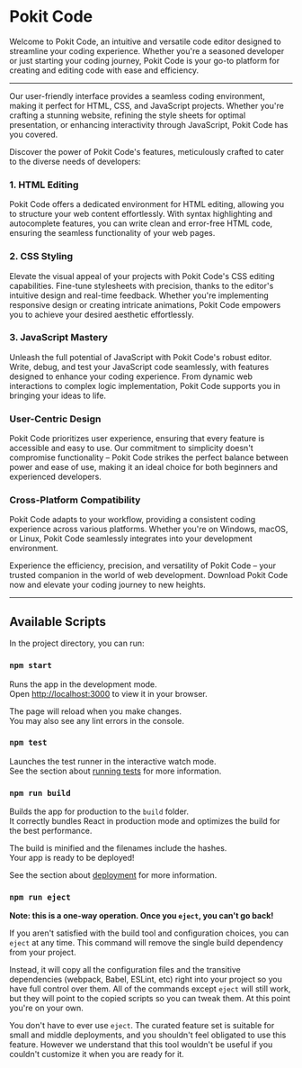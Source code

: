 # Pokit Code

Welcome to Pokit Code, an intuitive and versatile code editor designed to streamline your coding experience. Whether you're a seasoned developer or just starting your coding journey, Pokit Code is your go-to platform for creating and editing code with ease and efficiency.

---

Our user-friendly interface provides a seamless coding environment, making it perfect for HTML, CSS, and JavaScript projects. Whether you're crafting a stunning website, refining the style sheets for optimal presentation, or enhancing interactivity through JavaScript, Pokit Code has you covered.

Discover the power of Pokit Code's features, meticulously crafted to cater to the diverse needs of developers:

### 1. HTML Editing
Pokit Code offers a dedicated environment for HTML editing, allowing you to structure your web content effortlessly. With syntax highlighting and autocomplete features, you can write clean and error-free HTML code, ensuring the seamless functionality of your web pages.

### 2. CSS Styling
Elevate the visual appeal of your projects with Pokit Code's CSS editing capabilities. Fine-tune stylesheets with precision, thanks to the editor's intuitive design and real-time feedback. Whether you're implementing responsive design or creating intricate animations, Pokit Code empowers you to achieve your desired aesthetic effortlessly.

### 3. JavaScript Mastery
Unleash the full potential of JavaScript with Pokit Code's robust editor. Write, debug, and test your JavaScript code seamlessly, with features designed to enhance your coding experience. From dynamic web interactions to complex logic implementation, Pokit Code supports you in bringing your ideas to life.

### User-Centric Design
Pokit Code prioritizes user experience, ensuring that every feature is accessible and easy to use. Our commitment to simplicity doesn't compromise functionality – Pokit Code strikes the perfect balance between power and ease of use, making it an ideal choice for both beginners and experienced developers.

### Cross-Platform Compatibility
Pokit Code adapts to your workflow, providing a consistent coding experience across various platforms. Whether you're on Windows, macOS, or Linux, Pokit Code seamlessly integrates into your development environment.

Experience the efficiency, precision, and versatility of Pokit Code – your trusted companion in the world of web development. Download Pokit Code now and elevate your coding journey to new heights.

----

## Available Scripts

In the project directory, you can run:

### `npm start`

Runs the app in the development mode.\
Open [http://localhost:3000](http://localhost:3000) to view it in your browser.

The page will reload when you make changes.\
You may also see any lint errors in the console.

### `npm test`

Launches the test runner in the interactive watch mode.\
See the section about [running tests](https://facebook.github.io/create-react-app/docs/running-tests) for more information.

### `npm run build`

Builds the app for production to the `build` folder.\
It correctly bundles React in production mode and optimizes the build for the best performance.

The build is minified and the filenames include the hashes.\
Your app is ready to be deployed!

See the section about [deployment](https://facebook.github.io/create-react-app/docs/deployment) for more information.

### `npm run eject`

**Note: this is a one-way operation. Once you `eject`, you can't go back!**

If you aren't satisfied with the build tool and configuration choices, you can `eject` at any time. This command will remove the single build dependency from your project.

Instead, it will copy all the configuration files and the transitive dependencies (webpack, Babel, ESLint, etc) right into your project so you have full control over them. All of the commands except `eject` will still work, but they will point to the copied scripts so you can tweak them. At this point you're on your own.

You don't have to ever use `eject`. The curated feature set is suitable for small and middle deployments, and you shouldn't feel obligated to use this feature. However we understand that this tool wouldn't be useful if you couldn't customize it when you are ready for it.

